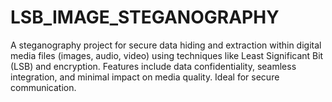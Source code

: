 # LSB_IMAGE_STEGANOGRAPHY
A steganography project for secure data hiding and extraction within digital media files (images, audio, video) using techniques like Least Significant Bit (LSB) and encryption. Features include data confidentiality, seamless integration, and minimal impact on media quality. Ideal for secure communication.
